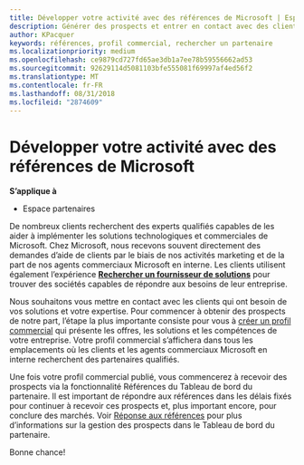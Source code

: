 ```yaml
---
title: Développer votre activité avec des références de Microsoft | Espace partenaires
description: Générer des prospects et entrer en contact avec des clients qui ont besoin d’aide pour mettre en œuvre des solutions et des produits Microsoft.
author: KPacquer
keywords: références, profil commercial, rechercher un partenaire
ms.localizationpriority: medium
ms.openlocfilehash: ce9879cd727fd65ae3db1a7ee78b59556662ad53
ms.sourcegitcommit: 92629114d5081103bfe555081f69997af4ed56f2
ms.translationtype: MT
ms.contentlocale: fr-FR
ms.lasthandoff: 08/31/2018
ms.locfileid: "2874609"
---
```

<!-- FWLink:  https://go.microsoft.com/fwlink/?linkid=849775 (top of page) -->

# <a name="grow-your-business-with-referrals-from-microsoft"></a>Développer votre activité avec des références de Microsoft

**S’applique à**

-  Espace partenaires

De nombreux clients recherchent des experts qualifiés capables de les aider à implémenter les solutions technologiques et commerciales de Microsoft. Chez Microsoft, nous recevons souvent directement des demandes d’aide de clients par le biais de nos activités marketing et de la part de nos agents commerciaux Microsoft en interne. Les clients utilisent également l’expérience [**Rechercher un fournisseur de solutions**](https://www.microsoft.com/solution-providers/search) pour trouver des sociétés capables de répondre aux besoins de leur entreprise. 

Nous souhaitons vous mettre en contact avec les clients qui ont besoin de vos solutions et votre expertise. Pour commencer à obtenir des prospects de notre part, l’étape la plus importante consiste pour vous à [créer un profil commercial](create-a-marketing-profile.md) qui présente les offres, les solutions et les compétences de votre entreprise. Votre profil commercial s’affichera dans tous les emplacements où les clients et les agents commerciaux Microsoft en interne recherchent des partenaires qualifiés. 

 Une fois votre profil commercial publié, vous commencerez à recevoir des prospects via la fonctionnalité Références du Tableau de bord du partenaire. Il est important de répondre aux références dans les délais fixés pour continuer à recevoir ces prospects et, plus important encore, pour conclure des marchés. Voir [Réponse aux références](responding-to-referrals.md) pour plus d’informations sur la gestion des prospects dans le Tableau de bord du partenaire.  

Bonne chance!

<!-- 
*  [Analyze your business profile](analyze-your-marketing-profile.md) Regularly review and optimize your business profile to make sure you’re getting in front of your target customers.
-->
